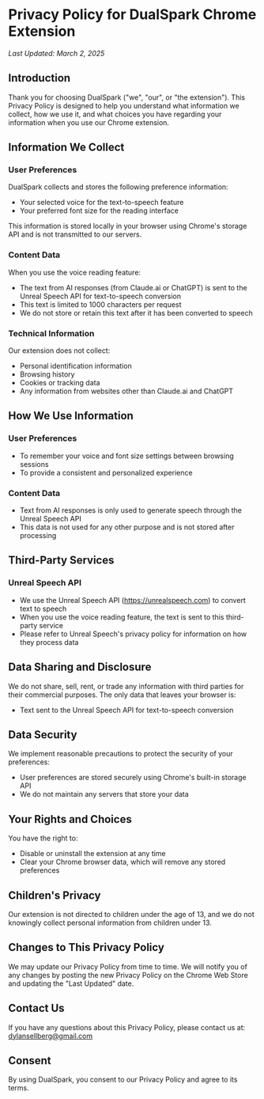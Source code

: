 # Privacy Policy for DualSpark Chrome Extension

*Last Updated: March 2, 2025*

## Introduction

Thank you for choosing DualSpark ("we", "our", or "the extension"). This Privacy Policy is designed to help you understand what information we collect, how we use it, and what choices you have regarding your information when you use our Chrome extension.

## Information We Collect

### User Preferences

DualSpark collects and stores the following preference information:
- Your selected voice for the text-to-speech feature
- Your preferred font size for the reading interface

This information is stored locally in your browser using Chrome's storage API and is not transmitted to our servers.

### Content Data

When you use the voice reading feature:
- The text from AI responses (from Claude.ai or ChatGPT) is sent to the Unreal Speech API for text-to-speech conversion
- This text is limited to 1000 characters per request
- We do not store or retain this text after it has been converted to speech

### Technical Information

Our extension does not collect:
- Personal identification information
- Browsing history
- Cookies or tracking data
- Any information from websites other than Claude.ai and ChatGPT

## How We Use Information

### User Preferences
- To remember your voice and font size settings between browsing sessions
- To provide a consistent and personalized experience

### Content Data
- Text from AI responses is only used to generate speech through the Unreal Speech API
- This data is not used for any other purpose and is not stored after processing

## Third-Party Services

### Unreal Speech API
- We use the Unreal Speech API (https://unrealspeech.com) to convert text to speech
- When you use the voice reading feature, the text is sent to this third-party service
- Please refer to Unreal Speech's privacy policy for information on how they process data

## Data Sharing and Disclosure

We do not share, sell, rent, or trade any information with third parties for their commercial purposes. The only data that leaves your browser is:
- Text sent to the Unreal Speech API for text-to-speech conversion

## Data Security

We implement reasonable precautions to protect the security of your preferences:
- User preferences are stored securely using Chrome's built-in storage API
- We do not maintain any servers that store your data

## Your Rights and Choices

You have the right to:
- Disable or uninstall the extension at any time
- Clear your Chrome browser data, which will remove any stored preferences

## Children's Privacy

Our extension is not directed to children under the age of 13, and we do not knowingly collect personal information from children under 13.

## Changes to This Privacy Policy

We may update our Privacy Policy from time to time. We will notify you of any changes by posting the new Privacy Policy on the Chrome Web Store and updating the "Last Updated" date.

## Contact Us

If you have any questions about this Privacy Policy, please contact us at:
dylansellberg@gmail.com

## Consent

By using DualSpark, you consent to our Privacy Policy and agree to its terms. 